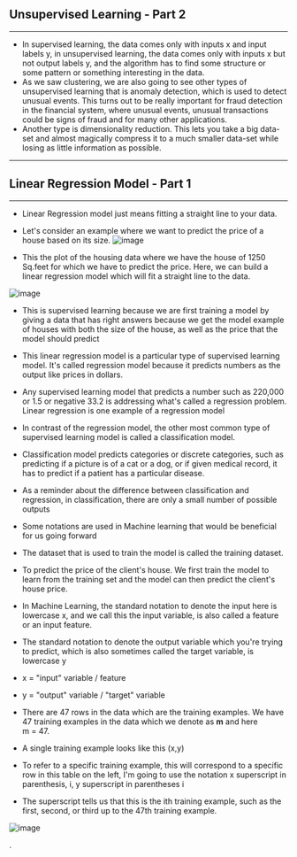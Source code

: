 ## Unsupervised Learning - Part 2
---

- In supervised learning, the data comes only with inputs x and input labels y, in unsupervised learning, the data comes only with inputs x but not output labels y, and the algorithm has to find some structure or some pattern or something interesting in the data.
- As we saw clustering, we are also going to see other types of unsupervised learning that is anomaly detection, which is used to detect unusual events. This turns out to be really important for fraud detection in the financial system, where unusual events, unusual transactions could be signs of fraud and for many other applications.
- Another type is dimensionality reduction. This lets you take a big data-set and almost magically compress it to a much smaller data-set while losing as little information as possible.

---

## Linear Regression Model - Part 1
---

- Linear Regression model just means fitting a straight line to your data.
- Let's consider an example where we want to predict the price of a house based on its size.
![image](https://github.com/user-attachments/assets/788cc740-de43-47c9-a1da-70a1c6eaff14)

- This the plot of the housing data where we have the house of 1250 Sq.feet for which we have to predict the price. Here, we can build a linear regression model which will fit a straight line to the data.

![image](https://github.com/user-attachments/assets/7d7fa112-a537-4e42-a74e-a5c1443e34f9)

- This is supervised learning because we are first training a model by giving a data that has right answers because we get the model example of houses with both the size of the house, as well as the price that the model should predict
- This linear regression model is a particular type of supervised learning model. It's called regression model because it predicts numbers as the output like prices in dollars.
- Any supervised learning model that predicts a number such as 220,000 or 1.5 or negative 33.2 is addressing what's called a regression problem. Linear regression is one example of a regression model
- In contrast of the regression model, the other most common type of supervised learning model is called a classification model.
- Classification model predicts categories or discrete categories, such as predicting if a picture is of a cat or a dog, or if given medical record, it has to predict if a patient has a particular disease.
- As a reminder about the difference between classification and regression, in classification, there are only a small number of possible outputs
- Some notations are used in Machine learning that would be beneficial for us going forward
- The dataset that is used to train the model is called the training dataset.
- To predict the price of the client's house. We first train the model to learn from the training set and the model can then predict the client's house price.
- In Machine Learning, the standard notation to denote the input here is lowercase x, and we call this the input variable, is also called a feature or an input feature.
- The standard notation to denote the output variable which you're trying to predict, which is also sometimes called the target variable, is lowercase y

  
- x = "input" variable / feature
- y = "output" variable / "target" variable

- There are 47 rows in the data which are the training examples. We have 47 training examples in the data which we denote as **m** and here </br>m = 47.
- A single training example looks like this (x,y)
- To refer to a specific training example, this will correspond to a specific row in this table on the left, I'm going to use the notation x superscript in parenthesis, i, y superscript in parentheses i
- The superscript tells us that this is the ith training example, such as the first, second, or third up to the 47th training example.

![image](https://github.com/user-attachments/assets/3d409eae-5b0e-4c53-99dc-208475ead018)


.
